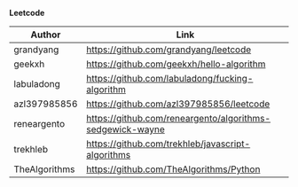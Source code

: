**Leetcode**

| Author      | Link |
| ----------- | ----------- |
| grandyang      | https://github.com/grandyang/leetcode       |
| geekxh   | https://github.com/geekxh/hello-algorithm |
| labuladong   | https://github.com/labuladong/fucking-algorithm |
| azl397985856   | https://github.com/azl397985856/leetcode |
| reneargento | https://github.com/reneargento/algorithms-sedgewick-wayne |
| trekhleb | https://github.com/trekhleb/javascript-algorithms |
| TheAlgorithms | https://github.com/TheAlgorithms/Python |
